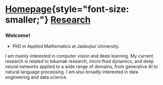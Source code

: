# [Homepage](https://satwikapplied.github.io/portfolio/){style="font-size: smaller;"} [Research](https://scholar.google.com/citations?user=n1hMxt0AAAAJ&hl=en)

### Welcome!

- PhD in Applied Mathematics at Jadavpur University. 

I am mainly interested in computer vision and deep learning. My current research is related to tokamak research, micro fluid dynamics, and deep neural networks applied to a wide range of domains, from generative AI to natural language processing. I am also broadly interested in data engineering and data science.


